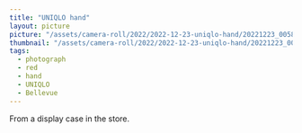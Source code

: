 ```yaml
---
title: "UNIQLO hand"
layout: picture
picture: "/assets/camera-roll/2022/2022-12-23-uniqlo-hand/20221223_005829921_iOS.jpg"
thumbnail: "/assets/camera-roll/2022/2022-12-23-uniqlo-hand/20221223_005829921_iOS-thumbnail.jpg"
tags:
  - photograph
  - red
  - hand
  - UNIQLO
  - Bellevue
---
```

From a display case in the store.